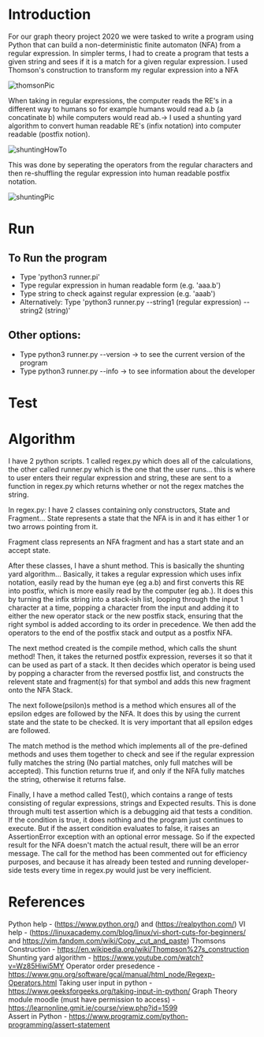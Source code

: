 # Introduction
For our graph theory project 2020 we were tasked to write a program using Python that can build a non-deterministic finite automaton (NFA) from a regular expression. In simpler terms, I had to create a program that tests a given string and sees if it is a match for a given regular expression. 
I used Thomson's construction to transform my regular expression into a NFA

![thomsonPic](https://i.ibb.co/WfJCR6q/thomson1.png)

When taking in regular expressions, the computer reads the RE's in a different way to humans so for example humans would read a.b (a concatinate b) while computers would read ab.-> I used a shunting yard algorithm to convert human readable RE's (infix notation) into computer readable (postfix notion). 

![shuntingHowTo](https://i.ibb.co/bzVcCzt/shunting2.png)

This was done by seperating the operators from the regular characters and then re-shuffling the regular expression into human readable postfix notation.

![shuntingPic](https://i.ibb.co/5MyDRt3/shunting1.png)

# Run
## To Run the program
- Type 'python3 runner.pi'
- Type regular expression in human readable form (e.g. 'aaa.b')
- Type string to check against regular expression (e.g. 'aaab')
- Alternatively: Type 'python3 runner.py --string1 (regular expression) --string2 (string)'
## Other options:
- Type python3 runner.py --version -> to see the current version of the program
- Type python3 runner.py --info -> to see information about the developer

# Test


# Algorithm
I have 2 python scripts. 1 called regex.py which does all of the calculations, the other called runner.py which is the one that the user runs... this is where to user enters their regular expression and string, these are sent to a function in regex.py which returns whether or not the regex matches the string. 

In regex.py: I have 2 classes containing only constructors, State and Fragment... State represents a state that the NFA is in and it has either 1 or two arrows pointing from it. 

Fragment class represents an NFA fragment and has a start state and an accept state.

After these classes, I have a shunt method. This is basically the shunting yard algorithm... Basically, it takes a regular expression which uses infix notation, easily read by the human eye (eg a.b) and first converts this RE into postfix, which is more easily read by the computer (eg ab.). It does this by turning the infix string into a stack-ish list, looping through the input 1 character at a time, popping a character from the input and adding it to either the new operator stack or the new postfix stack, ensuring that the right symbol is added according to its order in precedence. We then add the operators to the end of the postfix stack and output as a postfix NFA.

The next method created is the compile method, which calls the shunt method! Then, it takes the returned postfix expression, reverses it so that it can be used as part of a stack. It then decides which operator is being used by popping a character from the reversed postfix list, and constructs the relevent state and fragment(s) for that symbol and adds this new fragment onto the NFA Stack.

The next followe(psilon)s method is a method which ensures all of the epsilon edges are followed by the NFA. It does this by using the current state and the state to be checked. It is very important that all epsilon edges are followed.

The match method is the method which implements all of the pre-defined methods and uses them together to check and see if the regular expression fully matches the string (No partial matches, only full matches will be accepted). This function returns true if, and only if the NFA fully matches the string, otherwise it returns false.

Finally, I have a method called Test(), which contains a range of tests consisting of regular expressions, strings and Expected results. This is done through multi test assertion which is a debugging aid that tests a condition. If the condition is true, it does nothing and the program just continues to execute. But if the assert condition evaluates to false, it raises an AssertionError exception with an optional error message. So if the expected result for the NFA doesn't match the actual result, there will be an error message. The call for the method has been commented out for efficiency purposes, and because it has already been tested and running developer-side tests every time in regex.py would just be very inefficient.


# References
Python help - (https://www.python.org/) and (https://realpython.com/)
VI help - (https://linuxacademy.com/blog/linux/vi-short-cuts-for-beginners/ and https://vim.fandom.com/wiki/Copy,_cut_and_paste)
Thomsons Construction - https://en.wikipedia.org/wiki/Thompson%27s_construction
Shunting yard algorithm - https://www.youtube.com/watch?v=Wz85Hiwi5MY
Operator order presedence - https://www.gnu.org/software/gcal/manual/html_node/Regexp-Operators.html
Taking user input in python - https://www.geeksforgeeks.org/taking-input-in-python/
Graph Theory module moodle (must have permission to access) - https://learnonline.gmit.ie/course/view.php?id=1599  
Assert in Python - https://www.programiz.com/python-programming/assert-statement
